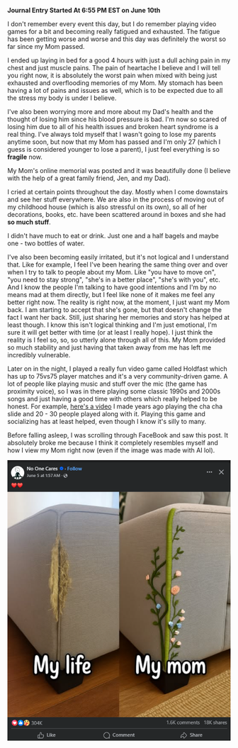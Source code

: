 **Journal Entry Started At 6:55 PM EST on June 10th**

I don't remember every event this day, but I do remember playing video games for a bit and becoming really fatigued and exhausted. The fatigue has been getting worse and worse and this day was definitely the worst so far since my Mom passed.

I ended up laying in bed for a good 4 hours with just a dull aching pain in my chest and just muscle pains. The pain of heartache I believe and I will tell you right now, it is absolutely the worst pain when mixed with being just exhausted and overflooding memories of my Mom. My stomach has been having a lot of pains and issues as well, which is to be expected due to all the stress my body is under I believe.

I've also been worrying more and more about my Dad's health and the thought of losing him since his blood pressure is bad. I'm now so scared of losing him due to all of his health issues and broken heart syndrome is a real thing. I've always told myself that I wasn't going to lose my parents anytime soon, but now that my Mom has passed and I'm only 27 (which I guess is considered younger to lose a parent), I just feel everything is so **fragile** now. 

My Mom's online memorial was posted and it was beautifully done (I believe with the help of a great family friend, Jen, and my Dad).

I cried at certain points throughout the day. Mostly when I come downstairs and see her stuff everywhere. We are also in the process of moving out of my childhood house (which is also stressful on its own), so all of her decorations, books, etc. have been scattered around in boxes and she had **so much stuff**.

I didn't have much to eat or drink. Just one and a half bagels and maybe one - two bottles of water.

I've also been becoming easily irritated, but it's not logical and I understand that. Like for example, I feel I've been hearing the same thing over and over when I try to talk to people about my Mom. Like "you have to move on", "you need to stay strong", "she's in a better place", "she's with you", etc. And I know the people I'm talking to have good intentions and I'm by no means mad at them directly, but I feel like none of it makes me feel any better right now. The reality is right now, at the moment, I just want my Mom back. I am starting to accept that she's gone, but that doesn't change the fact I want her back. Still, just sharing her memories and story has helped at least though. I know this isn't logical thinking and I'm just emotional, I'm sure it will get better with time (or at least I really hope). I just think the reality is I feel so, so, so utterly alone through all of this. My Mom provided so much stability and just having that taken away from me has left me incredibly vulnerable.

Later on in the night, I played a really fun video game called Holdfast which has up to 75vs75 player matches and it's a very community-driven game. A lot of people like playing music and stuff over the mic (the game has proximity voice), so I was in there playing some classic 1990s and 2000s songs and just having a good time with others which really helped to be honest. For example, [here's a video](https://www.youtube.com/watch?v=VdUW4_DVMdQ) I made years ago playing the cha cha slide and 20 - 30 people played along with it. Playing this game and socializing has at least helped, even though I know it's silly to many.

Before falling asleep, I was scrolling through FaceBook and saw this post. It absolutely broke me because I think it completely resembles myself and how I view my Mom right now (even if the image was made with AI lol).

![FaceBook Post](../images/journal/fb-post-mom.png)